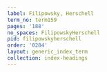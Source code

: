 ```yaml
---
label: Filipowsky, Herschell
term_no: term159
pages: '188'
no_spaces: FilipowskyHerschell
pid: filipowskyherschell
order: '0284'
layout: generic_index_term
collection: index-headings
---
```

